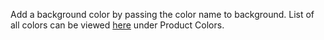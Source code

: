 Add a background color by passing the color name to background. List of all colors can be viewed <a href="https://playbook.powerapp.cloud/visual_guidelines" target="_blank">here</a> under Product Colors.
